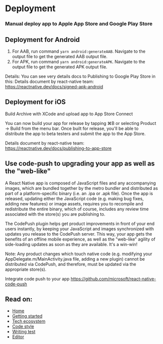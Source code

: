 # Deployment

### Manual deploy app to Apple App Store and Google Play Store

## Deployment for Android
1. For AAB, run command `yarn android:generateAAB`. Navigate to the output file to get the generated AAB output file.
2. For APK, run command `yarn android:generateAPK`. Navigate to the output file to get the generated APK output file.

Details: You can see very details docs to Publishing to Google Play Store in this:
Details document by react-native team: https://reactnative.dev/docs/signed-apk-android

## Deployment for iOS

Build Archive with XCode and upload app to App Store Connect

You can now build your app for release by tapping ⌘B or selecting Product → Build from the menu bar. Once built for release, you'll be able to distribute the app to beta testers and submit the app to the App Store.

Details document by react-native team: https://reactnative.dev/docs/publishing-to-app-store

## Use code-push to upgrading your app as well as the "web-like"

A React Native app is composed of JavaScript files and any accompanying images, which are bundled together by the metro bundler and distributed as part of a platform-specific binary (i.e. an .ipa or .apk file). Once the app is released, updating either the JavaScript code (e.g. making bug fixes, adding new features) or image assets, requires you to recompile and redistribute the entire binary, which of course, includes any review time associated with the store(s) you are publishing to.

The CodePush plugin helps get product improvements in front of your end users instantly, by keeping your JavaScript and images synchronized with updates you release to the CodePush server. This way, your app gets the benefits of an offline mobile experience, as well as the "web-like" agility of side-loading updates as soon as they are available. It's a win-win!

Note: Any product changes which touch native code (e.g. modifying your AppDelegate.m/MainActivity.java file, adding a new plugin) cannot be distributed via CodePush, and therefore, must be updated via the appropriate store(s).

Integrate code push to your app
https://github.com/microsoft/react-native-code-push

## Read on:

- [Home](../README.md)
- [Getting started](./GETTING_STARTED.md)
- [Tech ecosystem](./TECH_ECOSYSTEM.md)
- [Code style](./CODE_STYLE.md)
- [Writing test](./WRITING_TEST.md)
- [Editor](./EDITOR.md)

